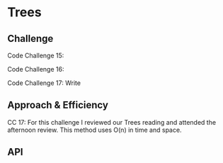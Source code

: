 # Trees

## Challenge
<!-- Description of the challenge -->
Code Challenge 15:

Code Challenge 16:

Code Challenge 17: Write
## Approach & Efficiency
<!-- What approach did you take? Why? What is the Big O space/time for this approach? -->

CC 17: For this challenge I reviewed our Trees reading and attended the afternoon review. This method uses O(n) in time and space.

## API
<!-- Description of each method publicly available in each of your trees -->
